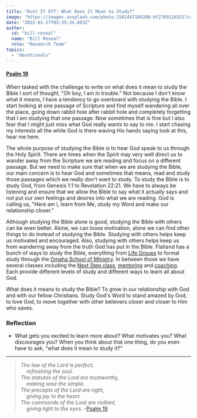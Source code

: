 ```yaml
---
title: "Dust It Off: What Does It Mean to Study?"
image: "https://images.unsplash.com/photo-1581447109200-bf2769116351?crop=entropy&cs=srgb&fm=jpg&ixid=Mnw5NjYxfDB8MXxzZWFyY2h8MTB8fFRydXRofGVufDB8fHx8MTYxODIzNjM3Mw&ixlib=rb-1.2.1&q=85"
date: "2022-01-27T03:39:34.803Z"
author:
  id: "bill-reveal"
  name: "Bill Reveal"
  role: "Research Team"
topics:
  - "devotionals"
---
```

#### [Psalm 19][ps19]

When tasked with the challenge to write on what does it mean to study the Bible I sort of thought, "Oh boy, I am in trouble." Not because I don't know what it means, I have a tendency to go overboard with studying the Bible. I start looking at one passage of Scripture and find myself wandering all over the place, going down rabbit hole after rabbit hole and completely forgetting that I am studying that one passage. Now sometimes that is fine but I also fear that I might just miss what God really wants to say to me. I start chasing my interests all the while God is there waving His hands saying look at this, hear me here.

The whole purpose of studying the Bible is to hear God speak to us through the Holy Spirit. There are times when the Spirit may very well direct us to wander away from the Scripture we are reading and focus on a different passage. But we need to make sure that when we are studying the Bible, our main concern is to hear God and sometimes that means, read and study those passages which we really don't want to study. To study the Bible is to study God, from Genesis 1:1 to Revelation 22:21. We have to always be listening and ensure that we allow the Bible to say what it actually says and not put our own feelings and desires into what we are reading. God is calling us, "Here am I, learn from Me, study my Word and make our relationship closer."

Although studying the Bible alone is good, studying the Bible with others can be even better. Alone, we can loose motivation, alone we can find other things to do instead of studying the Bible. Studying with others helps keep us motivated and encouraged. Also, studying with others helps keep us from wandering away from the truth God has put in the Bible. Flatland has a bunch of ways to study the Bible, everything from [Life Groups][lg] to formal study through the [Omaha School of Ministry][omasom]. In between those we have several classes including the [Next Step class][ns], [mentoring][m] and [coaching][c]. Each provide different levels of study and different ways to learn all about God.

What does it means to study the Bible? To grow in our relationship with God and with our fellow Christians. Study God's Word to stand amazed by God, to love God, to move together with other believers closer and closer to Him who saves.

### Reflection
* What gets you excited to learn more about? What motivates you? What discourages you? When you think about that one thing, do you even have to ask, “what does it mean to study it?”

-----

> _The law of the Lord is perfect,   
> &nbsp;&nbsp;&nbsp;&nbsp;refreshing the soul.   
> The statutes of the Lord are trustworthy,   
> &nbsp;&nbsp;&nbsp;&nbsp;making wise the simple.   
> The precepts of the Lord are right,   
> &nbsp;&nbsp;&nbsp;&nbsp;giving joy to the heart.   
> The commands of the Lord are radiant,  
> &nbsp;&nbsp;&nbsp;&nbsp;giving light to the eyes._ -[Psalm 19][ps19]

[lg]: https://flatlandchurch.com/groups/
[omasom]: https://omasom.com/
[ns]: https://flatlandchurch.com/classes/
[c]: https://flatlandchurch.com/coaching/
[m]: https://flatlandchurch.com/mentoring/
[ps19]: https://biblehub.com/niv/psalms/19.htm

